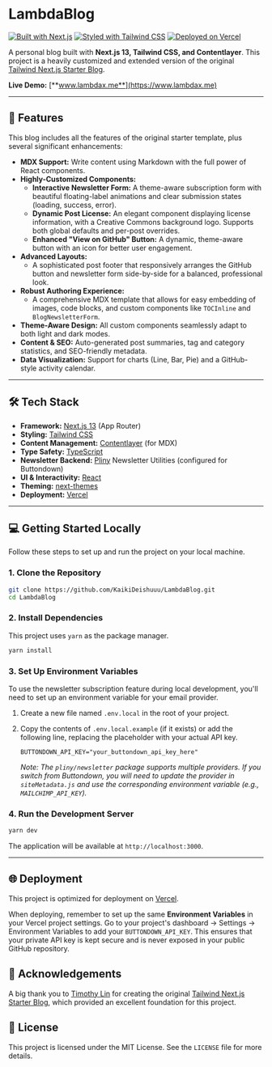 # LambdaBlog

[![Built with Next.js](https://img.shields.io/badge/Built%20with-Next.js-000000?style=for-the-badge&logo=next.js&logoColor=white)](https://nextjs.org)
[![Styled with Tailwind CSS](https://img.shields.io/badge/Styled%20with-Tailwind%20CSS-38B2AC?style=for-the-badge&logo=tailwind-css&logoColor=white)](https://tailwindcss.com)
[![Deployed on Vercel](https://img.shields.io/badge/Deployed%20on-Vercel-000000?style=for-the-badge&logo=vercel&logoColor=white)](https://vercel.com)

A personal blog built with **Next.js 13, Tailwind CSS, and Contentlayer**. This project is a heavily customized and extended version of the original [Tailwind Next.js Starter Blog](https://github.com/timlrx/tailwind-nextjs-starter-blog).

**Live Demo:** [**www.lambdax.me**](https://www.lambdax.me)

---

## 🚀 Features

This blog includes all the features of the original starter template, plus several significant enhancements:

- **MDX Support:** Write content using Markdown with the full power of React components.
- **Highly-Customized Components:**
  - **Interactive Newsletter Form:** A theme-aware subscription form with beautiful floating-label animations and clear submission states (loading, success, error).
  - **Dynamic Post License:** An elegant component displaying license information, with a Creative Commons background logo. Supports both global defaults and per-post overrides.
  - **Enhanced "View on GitHub" Button:** A dynamic, theme-aware button with an icon for better user engagement.
- **Advanced Layouts:**
  - A sophisticated post footer that responsively arranges the GitHub button and newsletter form side-by-side for a balanced, professional look.
- **Robust Authoring Experience:**
  - A comprehensive MDX template that allows for easy embedding of images, code blocks, and custom components like `TOCInline` and `BlogNewsletterForm`.
- **Theme-Aware Design:** All custom components seamlessly adapt to both light and dark modes.
- **Content & SEO:** Auto-generated post summaries, tag and category statistics, and SEO-friendly metadata.
- **Data Visualization:** Support for charts (Line, Bar, Pie) and a GitHub-style activity calendar.

---

## 🛠 Tech Stack

- **Framework:** [Next.js 13](https://nextjs.org/) (App Router)
- **Styling:** [Tailwind CSS](https://tailwindcss.com/)
- **Content Management:** [Contentlayer](https://www.contentlayer.dev/) (for MDX)
- **Type Safety:** [TypeScript](https://www.typescriptlang.org/)
- **Newsletter Backend:** [Pliny](https://github.com/timlrx/pliny) Newsletter Utilities (configured for Buttondown)
- **UI & Interactivity:** [React](https://reactjs.org/)
- **Theming:** [next-themes](https://github.com/pacocoursey/next-themes)
- **Deployment:** [Vercel](https://vercel.com/)

---

## 💻 Getting Started Locally

Follow these steps to set up and run the project on your local machine.

### 1. Clone the Repository

```bash
git clone https://github.com/KaikiDeishuuu/LambdaBlog.git
cd LambdaBlog
```

### 2. Install Dependencies

This project uses `yarn` as the package manager.

```bash
yarn install
```

### 3. Set Up Environment Variables

To use the newsletter subscription feature during local development, you'll need to set up an environment variable for your email provider.

1.  Create a new file named `.env.local` in the root of your project.
2.  Copy the contents of `.env.local.example` (if it exists) or add the following line, replacing the placeholder with your actual API key.

    ```.env.local
    BUTTONDOWN_API_KEY="your_buttondown_api_key_here"
    ```

    _Note: The `pliny/newsletter` package supports multiple providers. If you switch from Buttondown, you will need to update the provider in `siteMetadata.js` and use the corresponding environment variable (e.g., `MAILCHIMP_API_KEY`)._

### 4. Run the Development Server

```bash
yarn dev
```

The application will be available at `http://localhost:3000`.

---

## 🌐 Deployment

This project is optimized for deployment on [Vercel](https://vercel.com).

When deploying, remember to set up the same **Environment Variables** in your Vercel project settings. Go to your project's dashboard -> Settings -> Environment Variables to add your `BUTTONDOWN_API_KEY`. This ensures that your private API key is kept secure and is never exposed in your public GitHub repository.

## 🙏 Acknowledgements

A big thank you to [Timothy Lin](https://github.com/timlrx) for creating the original [Tailwind Next.js Starter Blog](https://github.com/timlrx/tailwind-nextjs-starter-blog), which provided an excellent foundation for this project.

## 📄 License

This project is licensed under the MIT License. See the `LICENSE` file for more details.
